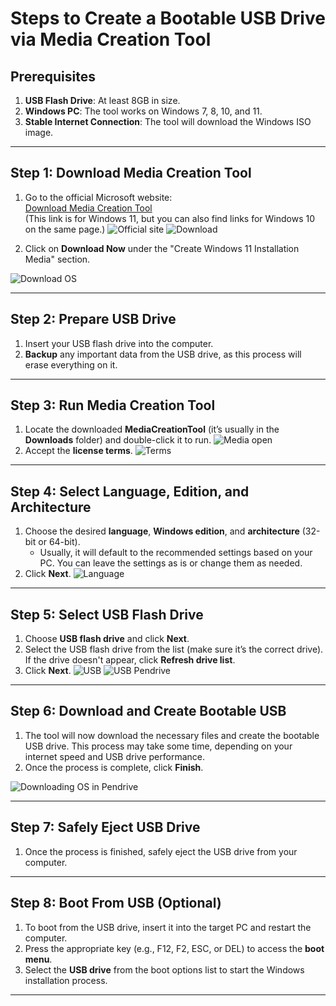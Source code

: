 # Steps to Create a Bootable USB Drive via Media Creation Tool

## Prerequisites
1. **USB Flash Drive**: At least 8GB in size.
2. **Windows PC**: The tool works on Windows 7, 8, 10, and 11.
3. **Stable Internet Connection**: The tool will download the Windows ISO image.

---

## Step 1: Download Media Creation Tool
1. Go to the official Microsoft website:  
   [Download Media Creation Tool](https://www.microsoft.com/en-us/software-download/windows11)  
   (This link is for Windows 11, but you can also find links for Windows 10 on the same page.)
   ![Official site](https://github.com/user-attachments/assets/7f44b007-6a2d-4bdb-88b1-9b7e96ad1f54)
![Download](https://github.com/user-attachments/assets/fd711977-8767-4dca-919c-1ce6a05b478f)

   
3. Click on **Download Now** under the "Create Windows 11 Installation Media" section.

![Download OS](https://github.com/user-attachments/assets/a06a91f1-e0f1-4bfc-8a89-e4f2fd99d548)

---

## Step 2: Prepare USB Drive
1. Insert your USB flash drive into the computer. 
2. **Backup** any important data from the USB drive, as this process will erase everything on it.
---

## Step 3: Run Media Creation Tool
1. Locate the downloaded **MediaCreationTool** (it’s usually in the **Downloads** folder) and double-click it to run. ![Media open](https://github.com/user-attachments/assets/2af31cc3-4ed7-4c1a-a801-8186cf670613)
2. Accept the **license terms**.
![Terms](https://github.com/user-attachments/assets/a97c8401-0bed-4656-9713-21bf6a6da4aa)

---

## Step 4: Select Language, Edition, and Architecture
1. Choose the desired **language**, **Windows edition**, and **architecture** (32-bit or 64-bit). 
   - Usually, it will default to the recommended settings based on your PC. You can leave the settings as is or change them as needed.
2. Click **Next**.
![Language](https://github.com/user-attachments/assets/3a3b3659-08a3-486e-b159-741efd0bee52)

---

## Step 5: Select USB Flash Drive
1. Choose **USB flash drive** and click **Next**.
2. Select the USB flash drive from the list (make sure it’s the correct drive). If the drive doesn't appear, click **Refresh drive list**.
3. Click **Next**.
![USB](https://github.com/user-attachments/assets/d53d4727-3a92-4615-b40c-df48cbe0117c)
![USB Pendrive](https://github.com/user-attachments/assets/2baa445e-ef94-4cfc-acf5-5d0745186055)

---

## Step 6: Download and Create Bootable USB
1. The tool will now download the necessary files and create the bootable USB drive. This process may take some time, depending on your internet speed and USB drive performance.
2. Once the process is complete, click **Finish**.

![Downloading OS in Pendrive](https://github.com/user-attachments/assets/694a2d35-d919-4787-8aac-3b6d88a389b1)


---

## Step 7: Safely Eject USB Drive
1. Once the process is finished, safely eject the USB drive from your computer.

---

## Step 8: Boot From USB (Optional)
1. To boot from the USB drive, insert it into the target PC and restart the computer.
2. Press the appropriate key (e.g., F12, F2, ESC, or DEL) to access the **boot menu**.
3. Select the **USB drive** from the boot options list to start the Windows installation process.


---
